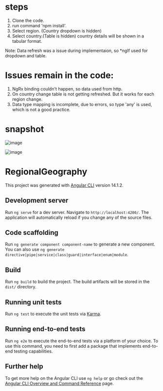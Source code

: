 # steps
1. Clone the code.
2. run command 'npm install'.
3. Select region. (Country dropdown is hidden)
4. Select country.(Table is hidden)
country details will be shown in a tabular format.

Note: Data refresh was a issue during implementaion, so *ngIf used for dropdown and table.

# Issues remain in the code: 
1. NgRx binding couldn't happen, so data used from http. 
2. On country change table is not getting refreshed. But it works for each region change.
3. Data type mapping is incomplete, due to errors, so type 'any' is used, which is not a good practice.

# snapshot
![image](https://user-images.githubusercontent.com/111244306/184553092-84487bae-5fec-4fd8-b3cb-1b403ad65d49.png)

![image](https://user-images.githubusercontent.com/111244306/184553121-9c5dbd91-fd11-4f7b-a72c-2a92bd33a5f4.png)



# RegionalGeography

This project was generated with [Angular CLI](https://github.com/angular/angular-cli) version 14.1.2.

## Development server

Run `ng serve` for a dev server. Navigate to `http://localhost:4200/`. The application will automatically reload if you change any of the source files.

## Code scaffolding

Run `ng generate component component-name` to generate a new component. You can also use `ng generate directive|pipe|service|class|guard|interface|enum|module`.

## Build

Run `ng build` to build the project. The build artifacts will be stored in the `dist/` directory.

## Running unit tests

Run `ng test` to execute the unit tests via [Karma](https://karma-runner.github.io).

## Running end-to-end tests

Run `ng e2e` to execute the end-to-end tests via a platform of your choice. To use this command, you need to first add a package that implements end-to-end testing capabilities.

## Further help

To get more help on the Angular CLI use `ng help` or go check out the [Angular CLI Overview and Command Reference](https://angular.io/cli) page.
